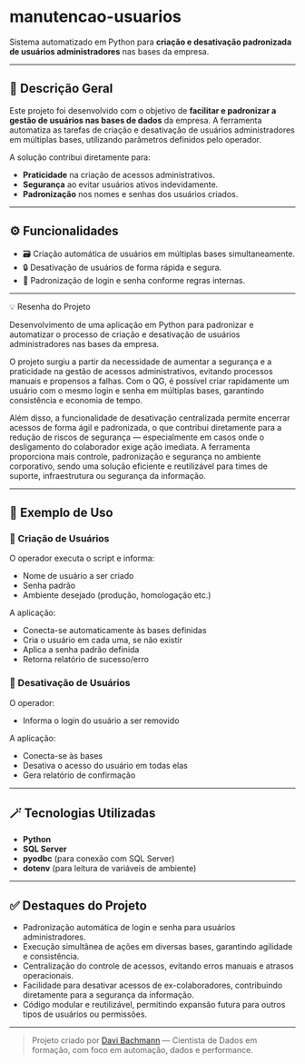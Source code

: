 # manutencao-usuarios

Sistema automatizado em Python para **criação e desativação padronizada de usuários administradores** nas bases da empresa.

---

## 📌 Descrição Geral

Este projeto foi desenvolvido com o objetivo de **facilitar e padronizar a gestão de usuários nas bases de dados** da empresa. A ferramenta automatiza as tarefas de criação e desativação de usuários administradores em múltiplas bases, utilizando parâmetros definidos pelo operador.

A solução contribui diretamente para:
- **Praticidade** na criação de acessos administrativos.
- **Segurança** ao evitar usuários ativos indevidamente.
- **Padronização** nos nomes e senhas dos usuários criados.

---

## ⚙️ Funcionalidades

- 🗃️ Criação automática de usuários em múltiplas bases simultaneamente.
- 🔒 Desativação de usuários de forma rápida e segura.
- 📝 Padronização de login e senha conforme regras internas.

---

💡 Resenha do Projeto

Desenvolvimento de uma aplicação em Python para padronizar e automatizar o processo de criação e desativação de usuários administradores nas bases da empresa. 

O projeto surgiu a partir da necessidade de aumentar a segurança e a praticidade na gestão de acessos administrativos, evitando processos manuais e propensos a falhas. 
Com o QG, é possível criar rapidamente um usuário com o mesmo login e senha em múltiplas bases, garantindo consistência e economia de tempo. 

Além disso, a funcionalidade de desativação centralizada permite encerrar acessos de forma ágil e padronizada, o que contribui diretamente para a redução de riscos de segurança — especialmente em casos onde o desligamento do colaborador exige ação imediata. 
A ferramenta proporciona mais controle, padronização e segurança no ambiente corporativo, sendo uma solução eficiente e reutilizável para times de suporte, infraestrutura ou segurança da informação.

---

## 🚀 Exemplo de Uso

### 🔹 Criação de Usuários

O operador executa o script e informa:
- Nome de usuário a ser criado
- Senha padrão
- Ambiente desejado (produção, homologação etc.)

A aplicação:
- Conecta-se automaticamente às bases definidas
- Cria o usuário em cada uma, se não existir
- Aplica a senha padrão definida
- Retorna relatório de sucesso/erro

### 🔹 Desativação de Usuários

O operador:
- Informa o login do usuário a ser removido

A aplicação:
- Conecta-se às bases
- Desativa o acesso do usuário em todas elas
- Gera relatório de confirmação

---

## 🪄 Tecnologias Utilizadas

- **Python**
- **SQL Server**
- **pyodbc** (para conexão com SQL Server)
- **dotenv** (para leitura de variáveis de ambiente)

---

## ✅ Destaques do Projeto

- Padronização automática de login e senha para usuários administradores.
- Execução simultânea de ações em diversas bases, garantindo agilidade e consistência.
- Centralização do controle de acessos, evitando erros manuais e atrasos operacionais.
- Facilidade para desativar acessos de ex-colaboradores, contribuindo diretamente para a segurança da informação.
- Código modular e reutilizável, permitindo expansão futura para outros tipos de usuários ou permissões.

---

> Projeto criado por [Davi Bachmann](https://github.com/DaviBachmann) — Cientista de Dados em formação, com foco em automação, dados e performance.
